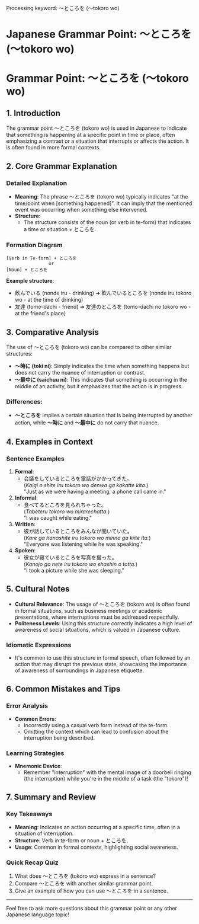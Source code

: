 Processing keyword: ～ところを (〜tokoro wo)
# Japanese Grammar Point: ～ところを (〜tokoro wo)
# Grammar Point: ～ところを (〜tokoro wo)
## 1. Introduction
The grammar point ～ところを (tokoro wo) is used in Japanese to indicate that something is happening at a specific point in time or place, often emphasizing a contrast or a situation that interrupts or affects the action. It is often found in more formal contexts.
## 2. Core Grammar Explanation
### Detailed Explanation
- **Meaning**: The phrase ～ところを (tokoro wo) typically indicates "at the time/point when [something happened]". It can imply that the mentioned event was occurring when something else intervened.
- **Structure**: 
  - The structure consists of the noun (or verb in te-form) that indicates a time or situation + ところを.
  
### Formation Diagram
```
[Verb in Te-form] + ところを
                or
[Noun] + ところを
```
**Example structure**:
- 飲んでいる (nonde iru - drinking) ➔ 飲んでいるところを (nonde iru tokoro wo - at the time of drinking)
- 友達 (tomo-dachi - friend) ➔ 友達のところを (tomo-dachi no tokoro wo - at the friend's place)
## 3. Comparative Analysis
The use of ～ところを (tokoro wo) can be compared to other similar structures:
- **～時に (toki ni)**: Simply indicates the time when something happens but does not carry the nuance of interruption or contrast.
- **～最中に (saichuu ni)**: This indicates that something is occurring in the middle of an activity, but it emphasizes that the action is in progress.
### Differences:
- **～ところを** implies a certain situation that is being interrupted by another action, while **～時に** and **～最中に** do not carry that nuance.
## 4. Examples in Context
### Sentence Examples
1. **Formal**: 
   - 会議をしているところを電話がかかってきた。  
   (*Kaigi o shite iru tokoro wo denwa ga kakatte kita.*)  
   "Just as we were having a meeting, a phone call came in."
2. **Informal**: 
   - 食べてるところを見られちゃった。  
   (*Tabeteru tokoro wo mirarechatta.*)  
   "I was caught while eating."
3. **Written**: 
   - 彼が話しているところをみんなが聞いていた。  
   (*Kare ga hanashite iru tokoro wo minna ga kiite ita.*)  
   "Everyone was listening while he was speaking."
4. **Spoken**: 
   - 彼女が寝ているところを写真を撮った。  
   (*Kanojo ga nete iru tokoro wo shashin o totta.*)  
   "I took a picture while she was sleeping."
## 5. Cultural Notes
- **Cultural Relevance**: The usage of ～ところを (tokoro wo) is often found in formal situations, such as business meetings or academic presentations, where interruptions must be addressed respectfully.
- **Politeness Levels**: Using this structure correctly indicates a high level of awareness of social situations, which is valued in Japanese culture.
### Idiomatic Expressions
- It's common to use this structure in formal speech, often followed by an action that may disrupt the previous state, showcasing the importance of awareness of surroundings in Japanese etiquette.
## 6. Common Mistakes and Tips
### Error Analysis
- **Common Errors**: 
  - Incorrectly using a casual verb form instead of the te-form.  
  - Omitting the context which can lead to confusion about the interruption being described.
### Learning Strategies
- **Mnemonic Device**: 
  - Remember "interruption" with the mental image of a doorbell ringing (the interruption) while you're in the middle of a task (the "tokoro")!
## 7. Summary and Review
### Key Takeaways
- **Meaning**: Indicates an action occurring at a specific time, often in a situation of interruption.
- **Structure**: Verb in te-form or noun + ところを.
- **Usage**: Common in formal contexts, highlighting social awareness.
### Quick Recap Quiz
1. What does ～ところを (tokoro wo) express in a sentence?
2. Compare ～ところを with another similar grammar point.
3. Give an example of how you can use ～ところを in a sentence.
--- 
Feel free to ask more questions about this grammar point or any other Japanese language topic!
